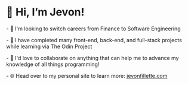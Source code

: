 <h1>👋 Hi, I’m Jevon!</h1>
<p>- 👀 I'm looking to switch careers from Finance to Software Engineering</p>
<p>- 🌱 I have completed many front-end, back-end, and full-stack projects while learning via The Odin Project</p>
<p>- 💞️ I'd love to collaborate on anything that can help me to advance my knowledge of all things programming!</p>
<p>- 🌐 Head over to my personal site to learn more: <a href="https://daze-bot.github.io/portfolio/" target="_blank" rel="noreferrer">jevonfillette.com</a></p>

<!---
Daze-bot/Daze-bot is a ✨ special ✨ repository because its `README.md` (this file) appears on your GitHub profile.
You can click the Preview link to take a look at your changes.
--->

